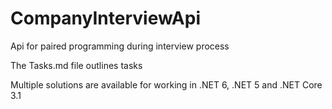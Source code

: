 # CompanyInterviewApi
Api for paired programming during interview process

The Tasks.md file outlines tasks

Multiple solutions are available for working in .NET 6, .NET 5 and .NET Core 3.1
